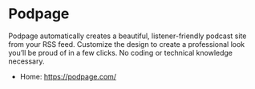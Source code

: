 # Podpage
Podpage automatically creates a beautiful, listener-friendly podcast site from your RSS feed. Customize the design to create a professional look you’ll be proud of in a few clicks. No coding or technical knowledge necessary.

* Home: https://podpage.com/
